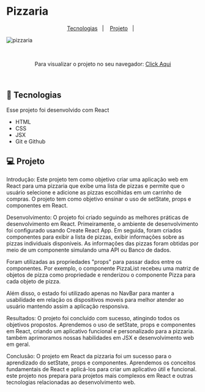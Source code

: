 # Pizzaria


<p align="center">
  <a href="#-tecnologias">Tecnologias</a>&nbsp;&nbsp;&nbsp;|&nbsp;&nbsp;&nbsp;
  <a href="#-projeto">Projeto</a>&nbsp;&nbsp;&nbsp;|&nbsp;&nbsp;&nbsp;
</p>

![pizzaria](https://user-images.githubusercontent.com/50848988/232349451-f6d48639-645d-4b5e-a893-87322b70e1b2.gif)

<br>

<p align="center"> Para visualizar o projeto no seu navegador:
  <a href="#" target="_blank"> Click Aqui <a/>
</p>

<br>

## 🚀 Tecnologias

Esse projeto foi desenvolvido com React

- HTML
- CSS
- JSX
- Git e Github

## 💻 Projeto

Introdução:
Este projeto tem como objetivo criar uma aplicação web em React para uma pizzaria que exibe uma lista de pizzas e permite que o usuário selecione e adicione as pizzas escolhidas em um carrinho de compras. O projeto tem como objetivo ensinar o uso de setState, props e componentes em React.

Desenvolvimento:
O projeto foi criado seguindo as melhores práticas de desenvolvimento em React. Primeiramente, o ambiente de desenvolvimento foi configurado usando Create React App. Em seguida, foram criados componentes para exibir a lista de pizzas, exibir informações sobre as pizzas individuais disponíveis. As informações das pizzas foram obtidas por meio de um componente simulando uma API ou Banco de dados.

Foram utilizadas as propriedades "props" para passar dados entre os componentes. Por exemplo, o componente PizzaList recebeu uma matriz de objetos de pizza como propriedade e renderizou o componente Pizza para cada objeto de pizza.

Além disso, o estado foi utilizado apenas no NavBar para manter a usabilidade em relação os dispositivos moveis para melhor atender ao usuário mantendo assim a aplicação responsiva.

Resultados:
O projeto foi concluído com sucesso, atingindo todos os objetivos propostos. Aprendemos o uso de setState, props e componentes em React, criando um aplicativo funcional e personalizado para a pizzaria. também aprimoramos nossas habilidades em JSX e desenvolvimento web em geral.

Conclusão:
O projeto em React da pizzaria foi um sucesso para o aprendizado do setState, props e componentes. Aprendemos os conceitos fundamentais de React e aplicá-los para criar um aplicativo útil e funcional. este projeto nos prepara para projetos mais complexos em React e outras tecnologias relacionadas ao desenvolvimento web.
